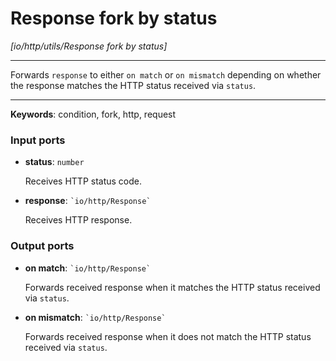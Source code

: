 # Response fork by status

_[io/http/utils/Response fork by status]_

---

Forwards `response` to either `on match` or `on mismatch` depending on whether the response matches the HTTP status received via `status`.  

---

__Keywords__: condition, fork, http, request

### Input ports

* __status__: ` number `


    Receives HTTP status code.  


* __response__: `` `io/http/Response` ``


    Receives HTTP response.  

### Output ports

* __on match__: `` `io/http/Response` ``


    Forwards received response when it matches the HTTP status received via `status`.  


* __on mismatch__: `` `io/http/Response` ``


    Forwards received response when it does not match the HTTP status received via `status`.  

